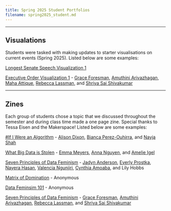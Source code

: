 ```yaml
---
title: Spring 2025 Student Portfolios
filename: spring2025_student.md
--- 
```


_______________________________________________________

## Visualations 
Students were tasked with making updates to starter visualisations on current events (Spring 2025). Listed below are some examples: 

[Longest Senate Speech Visualization 1](https://allison897.github.io/BookerVisualization/)


[Executive Order Visualization 1](https://gforesman.github.io/ExecutiveOrderVisualization/) - [Grace Foresman](https://github.com/gforesman), [Amuthini Arivazhagan](https://github.com/amuthini-2), [Maha Attique](https://github.com/mahaattique), [Rebecca Lassman](https://github.com/rlassman), and [Shriya Sai Shivakumar](https://github.com/sshivakumar31)



_______________________________________________________

## Zines 
Each group of students chose a topic that we discussed throughout the semester and during class time made a one page zine. Special thanks to Tessa Eisen and the Makerspace! Listed below are some examples: 

[#If I Were an Algorithm](student_work/spring25/img003.pdf) - [Alison Dixon](https://github.com/allison897), [Bianca Perez-Ouhirra](https://github.com/biancaprz), and [Nayja Shah](https://github.com/nmshah-web)


[What Big Data is Stolen](student_work/spring25/img001.pdf) - [Emma Meyers](https://github.com/eomeyers), [Anna Nguyen](https://github.com/Bunxny), and [Amelie Igel](https://github.com/amelieigel)

[Seven Principles of Data Feminism](student_work/spring25/img002.pdf) - [Jadyn Anderson](https://github.com/jadynanderson), [Everly Prostka](https://github.com/everly-p), [Nayera Hasan](https://github.com/NayeraHasan), [Valencia Ngunjiri](https://github.com/vngunjiri), [Cynthia Amoaba](https://github.com/ceen-cell), and Lily Hobbs

[Matrix of Domination](student_work/spring25/img004.pdf) - Anonymous

[Data Feminsim 101](student_work/spring25/data_feminism_zine.pdf) - Anonymous

[Seven Principles of Data Feminism](student_work/spring25/7_principles.pdf) - [Grace Foresman](https://github.com/gforesman), [Amuthini Arivazhagan](https://github.com/amuthini-2), [Rebecca Lassman](https://github.com/rlassman), and [Shriya Sai Shivakumar](https://github.com/sshivakumar31)